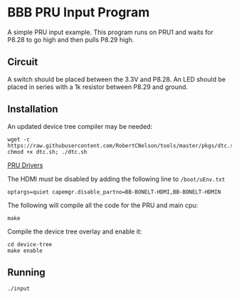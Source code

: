 # BBB PRU Input Program 

A simple PRU input example.
This program runs on PRU1 and waits for P8.28 to go high and then pulls P8.29 high.

## Circuit

A switch should be placed between the 3.3V and P8.28.
An LED should be placed in series with a 1k resistor between P8.29 and ground.

## Installation


An updated device tree compiler may be needed:

    wget -c https://raw.githubusercontent.com/RobertCNelson/tools/master/pkgs/dtc.sh; chmod +x dtc.sh; ./dtc.sh

<a href="https://github.com/beagleboard/am335x_pru_package">PRU Drivers</a>

The HDMI must be disabled by adding the following line to `/boot/uEnv.txt`

    optargs=quiet capemgr.disable_partno=BB-BONELT-HDMI,BB-BONELT-HDMIN

The following will compile all the code for the PRU and main cpu:
    
    make

Compile the device tree overlay and enable it:

    cd device-tree
    make enable


## Running
    
    ./input





    

